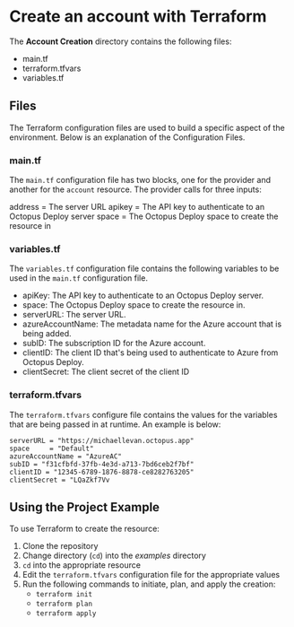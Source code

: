 # Create an account with Terraform

The **Account Creation** directory contains the following files:

  - main.tf
  - terraform.tfvars
  - variables.tf

## Files

The Terraform configuration files are used to build a specific aspect of the environment. Below is an explanation of the Configuration Files.

### main.tf

The `main.tf` configuration file has two blocks, one for the provider and another for the `account` resource. The provider calls for three inputs:

  address = The server URL
  apikey  = The API key to authenticate to an Octopus Deploy server
  space   = The Octopus Deploy space to create the resource in

### variables.tf

The `variables.tf` configuration file contains the following variables to be used in the `main.tf` configuration file.

  - apiKey: The API key to authenticate to an Octopus Deploy server.
  - space: The Octopus Deploy space to create the resource in.
  - serverURL: The server URL.
  - azureAccountName: The metadata name for the Azure account that is being added.
  - subID: The subscription ID for the Azure account.
  - clientID: The client ID that's being used to authenticate to Azure from Octopus Deploy.
  - clientSecret: The client secret of the client ID

### terraform.tfvars

The `terraform.tfvars` configure file contains the values for the variables that are being passed in at runtime. An example is below:

```
serverURL = "https://michaellevan.octopus.app"
space     = "Default"
azureAccountName = "AzureAC"
subID = "f31cfbfd-37fb-4e3d-a713-7bd6ceb2f7bf"
clientID = "12345-6789-1876-8878-ce8282763205"
clientSecret = "LQaZkf7Vv
```

## Using the Project Example

To use Terraform to create the resource:

1. Clone the repository
2. Change directory (`cd`) into the *examples* directory
3. `cd` into the appropriate resource 
4. Edit the `terraform.tfvars` configuration file for the appropriate values
5. Run the following commands to initiate, plan, and apply the creation:
   - `terraform init`
   - `terraform plan`
   - `terraform apply`